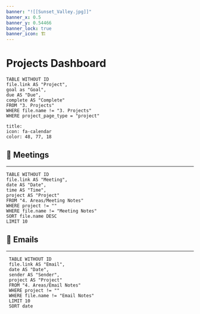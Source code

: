 ```yaml
---
banner: "![[Sunset_Valley.jpg]]"
banner_x: 0.5
banner_y: 0.54466
banner_lock: true
banner_icon: 🏗
---
```


# Projects Dashboard

```dataview
TABLE WITHOUT ID
file.link AS "Project",
goal as "Goal",
due AS "Due",
complete AS "Complete"
FROM "3. Projects"
WHERE file.name != "3. Projects"
WHERE project_page_type = "project"
```

```ad-note
title: 
icon: fa-calendar
color: 48, 77, 18
```

## 👥 Meetings 
---
 ```dataview
TABLE WITHOUT ID
file.link AS "Meeting",
 date AS "Date",
 time AS "Time",
 project AS "Project"
 FROM "4. Areas/Meeting Notes"
 WHERE project != ""
 WHERE file.name != "Meeting Notes"
 SORT file.name DESC
 LIMIT 10
 ``` 
 
## 📧 Emails
---
```dataview
 TABLE WITHOUT ID
 file.link AS "Email",
 date AS "Date",
 sender AS "Sender",
 project AS "Project"
 FROM "4. Areas/Email Notes"
 WHERE project != ""
 WHERE file.name != "Email Notes"
 LIMIT 10
 SORT date
 ```  
